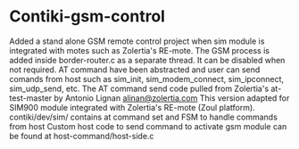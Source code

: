 # Contiki-gsm-control
Added a stand alone GSM remote control project when sim module is integrated with motes such as Zolertia's RE-mote. 
The GSM process is added inside border-router.c as a separate thread. It can be disabled when not required.
AT command have been abstracted and user can send comands from host such as sim_init, sim_modem_connect, sim_ipconnect, sim_udp_send, etc.
The AT command send code pulled from Zolertia's at-test-master by Antonio Lignan <alinan@zolertia.com>
This version adapted for SIM900 module integrated with Zolertia's RE-mote (Zoul platform). 
contiki/dev/sim/ contains at command set and FSM to handle commands from host
Custom host code to send command to activate gsm module can be found at host-command/host-side.c
